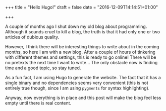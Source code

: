 +++
title = "Hello Hugo!"
draft = false
date = "2016-12-09T14:14:51+01:00"

+++

A couple of months ago I shut down my old blog about programming. Although it
sounds cruel to kill a blog, the truth is that it had only one or two articles
of dubious quality.

However, I think there will be interesting things to write about in the coming
months, so here I am with a new blog. After a couple of hours of tinkering
with different themes and settings, this is ready to go online! There will
be no pretexts the next time I want to write... The only obstacle now is
finding time and a good topic, so stay tuned.

As a fun fact, I am using Hugo to generate the website. The fact that it has
a single binary and no dependencies seems very convenient (this is not
entirely true though, since I am using `pygments` for syntax highlighting).

Anyway, now everything is in place and this post will make the blog feel
less empty until there is real content.

